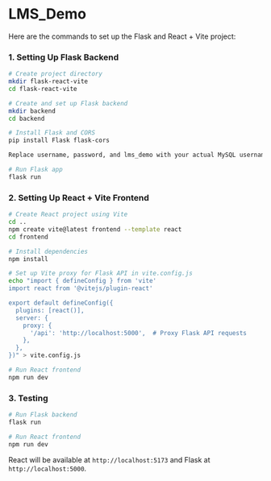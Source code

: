# LMS_Demo
Here are the commands to set up the Flask and React + Vite project:

### 1. **Setting Up Flask Backend**

```bash
# Create project directory
mkdir flask-react-vite
cd flask-react-vite

# Create and set up Flask backend
mkdir backend
cd backend

# Install Flask and CORS
pip install Flask flask-cors      

Replace username, password, and lms_demo with your actual MySQL username, password, and the database name you created.

# Run Flask app
flask run
```

### 2. **Setting Up React + Vite Frontend**

```bash
# Create React project using Vite
cd ..
npm create vite@latest frontend --template react
cd frontend

# Install dependencies
npm install

# Set up Vite proxy for Flask API in vite.config.js
echo "import { defineConfig } from 'vite'
import react from '@vitejs/plugin-react'

export default defineConfig({
  plugins: [react()],
  server: {
    proxy: {
      '/api': 'http://localhost:5000',  # Proxy Flask API requests
    },
  },
})" > vite.config.js

# Run React frontend
npm run dev
```

### 3. **Testing**

```bash
# Run Flask backend
flask run

# Run React frontend
npm run dev
```

React will be available at `http://localhost:5173` and Flask at `http://localhost:5000`.
